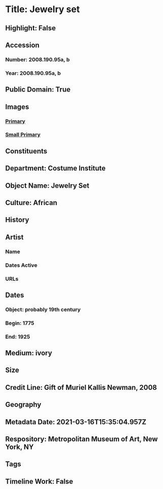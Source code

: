 # Title: Jewelry set
## Highlight: False
## Accession
### Number: 2008.190.95a, b
### Year: 2008.190.95a, b
## Public Domain: True
## Images
### [Primary](https://images.metmuseum.org/CRDImages/ci/original/2008.190.95ab_F.jpg)
### [Small Primary](https://images.metmuseum.org/CRDImages/ci/web-large/2008.190.95ab_F.jpg)
## Constituents
## Department: Costume Institute
## Object Name: Jewelry Set
## Culture: African
## History
## Artist
### Name
### Dates Active
### URLs
## Dates
### Object: probably 19th century
### Begin: 1775
### End: 1925
## Medium: ivory
## Size
## Credit Line: Gift of Muriel Kallis Newman, 2008
## Geography
## Metadata Date: 2021-03-16T15:35:04.957Z
## Respository: Metropolitan Museum of Art, New York, NY
## Tags
## Timeline Work: False